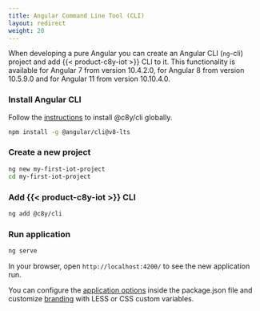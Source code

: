 ```yaml
---
title: Angular Command Line Tool (CLI)
layout: redirect
weight: 20
---
```



When developing a pure Angular you can create an Angular CLI (`ng`-cli) project and add {{< product-c8y-iot >}} CLI to it.
This functionality is available for Angular 7 from version 10.4.2.0, for Angular 8 from version 10.5.9.0 and for Angular 11 from version 10.10.4.0.

### Install Angular CLI

Follow the [instructions](https://angular.io/cli) to install @c8y/cli globally.

```sh
npm install -g @angular/cli@v8-lts
```

### Create a new project

```sh
ng new my-first-iot-project
cd my-first-iot-project
```

### Add {{< product-c8y-iot >}} CLI

```sh
ng add @c8y/cli
```

### Run application

```sh
ng serve
```

In your browser, open `http://localhost:4200/` to see the new application run.

You can configure the [application options](/web/application-configuration/#application-options) inside the package.json file and customize [branding](/web/application-configuration#branding) with LESS or CSS custom variables.

